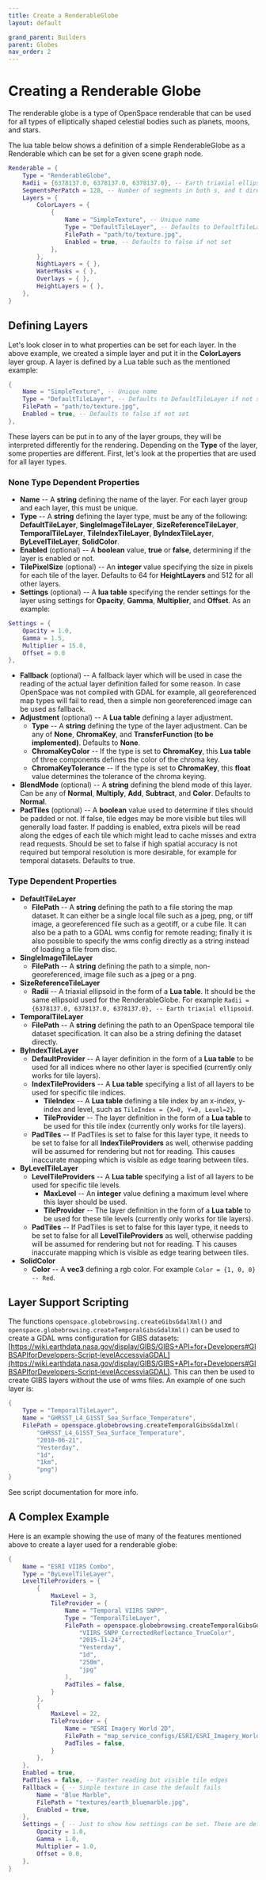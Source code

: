 ```yaml
---
title: Create a RenderableGlobe
layout: default

grand_parent: Builders
parent: Globes
nav_order: 2
---
```


# Creating a Renderable Globe
The renderable globe is a type of OpenSpace renderable that can be used for all types of elliptically shaped celestial bodies such as planets, moons, and stars.

The lua table below shows a definition of a simple RenderableGlobe as a Renderable which can be set for a given scene graph node.

```lua
Renderable = {
    Type = "RenderableGlobe",
    Radii = {6378137.0, 6378137.0, 6378137.0}, -- Earth triaxial ellipsoid
    SegmentsPerPatch = 128, -- Number of segments in both s, and t directions of each patch
    Layers = {
        ColorLayers = {
            {
                Name = "SimpleTexture", -- Unique name
                Type = "DefaultTileLayer", -- Defaults to DefaultTileLayer if not set
                FilePath = "path/to/texture.jpg",
                Enabled = true, -- Defaults to false if not set
            },
        },
        NightLayers = { },
        WaterMasks = { },
        Overlays = { },
        HeightLayers = { },
    },
}
```

## Defining Layers
Let's look closer in to what properties can be set for each layer.  In the above example, we created a simple layer and put it in the **ColorLayers** layer group.  A layer is defined by a Lua table such as the mentioned example:
```lua
{
    Name = "SimpleTexture", -- Unique name
    Type = "DefaultTileLayer", -- Defaults to DefaultTileLayer if not set
    FilePath = "path/to/texture.jpg",
    Enabled = true, -- Defaults to false if not set
},
```
These layers can be put in to any of the layer groups, they will be interpreted differently for the rendering.  Depending on the **Type** of the layer, some properties are different.  First, let's look at the properties that are used for all layer types.

### None Type Dependent Properties
* **Name** -- A **string** defining the name of the layer.  For each layer group and each layer, this must be unique.
* **Type** -- A **string** defining the layer type, must be any of the following: **DefaultTileLayer**, **SingleImageTileLayer**, **SizeReferenceTileLayer**, **TemporalTileLayer**, **TileIndexTileLayer**, **ByIndexTileLayer**, **ByLevelTileLayer**, **SolidColor**.
* **Enabled** (optional) -- A **boolean** value, **true** or **false**, determining if the layer is enabled or not.
* **TilePixelSize** (optional) -- An **integer** value specifying the size in pixels for each tile of the layer.  Defaults to 64 for **HeightLayers** and 512 for all other layers.
* **Settings** (optional) -- A **lua table** specifying the render settings for the layer using settings for **Opacity**, **Gamma**, **Multiplier**, and **Offset**.  As an example:
```lua
Settings = {
    Opacity = 1.0,
    Gamma = 1.5,
    Multiplier = 15.0,
    Offset = 0.0
},
```
* **Fallback** (optional) -- A fallback layer which will be used in case the reading of the actual layer definition failed for some reason.  In case OpenSpace was not compiled with GDAL for example, all georeferenced map types will fail to read, then a simple non georeferenced image can be used as fallback.
* **Adjustment** (optional) -- A **Lua table** defining a layer adjustment.
    * **Type** -- A **string** defining the type of the layer adjustment. Can be any of **None**, **ChromaKey**, and **TransferFunction (to be implemented)**.  Defaults to **None**.
    * **ChromaKeyColor** -- If the type is set to **ChromaKey**, this **Lua table** of three components defines the color of the chroma key.
    * **ChromaKeyTolerance** -- If the type is set to **ChromaKey**, this **float** value determines the tolerance of the chroma keying.
* **BlendMode** (optional) -- A **string** defining the blend mode of this layer.  Can be any of **Normal**, **Multiply**, **Add**, **Subtract**, and **Color**. Defaults to **Normal**.
* **PadTiles** (optional) -- A **boolean** value used to determine if tiles should be padded or not.  If false, tile edges may be more visible but tiles will generally load faster.  If padding is enabled, extra pixels will be read along the edges of each tile which might lead to cache misses and extra read requests.  Should be set to false if high spatial accuracy is not required but temporal resolution is more desirable, for example for temporal datasets.  Defaults to true.

### Type Dependent Properties
* **DefaultTileLayer**
  * **FilePath** -- A **string** defining the path to a file storing the map dataset.  It can either be a single local file such as a jpeg, png, or tiff image, a georeferenced file such as a geotiff, or a cube file.  It can also be a path to a GDAL wms config for remote reading; finally it is also possible to specify the wms config directly as a string instead of loading a file from disc.
* **SingleImageTileLayer**
  * **FilePath** -- A **string** defining the path to a simple, non-georeferenced, image file such as a jpeg or a png.
* **SizeReferenceTileLayer**
  * **Radii** -- A triaxial ellipsoid in the form of a **Lua table**.  It should be the same ellipsoid used for the RenderableGlobe.  For example `Radii = {6378137.0, 6378137.0, 6378137.0}, -- Earth triaxial ellipsoid`.
* **TemporalTileLayer**
  * **FilePath** -- A **string** defining the path to an OpenSpace temporal tile dataset specification.  It can also be a string defining the dataset directly.
* **ByIndexTileLayer**
  * **DefaultProvider** -- A layer definition in the form of a **Lua table** to be used for all indices where no other layer is specified (currently only works for tile layers).
  * **IndexTileProviders** -- A **Lua table** specifying a list of all layers to be used for specific tile indices.
    * **TileIndex** -- A **Lua table** defining a tile index by an x-index, y-index and level, such as `TileIndex = {X=0, Y=0, Level=2}`.
    * **TileProvider** -- The layer definition in the form of a **Lua table** to be used for this tile index (currently only works for tile layers).
  * **PadTiles** -- If PadTiles is set to false for this layer type, it needs to be set to false for all **IndexTileProviders** as well, otherwise padding will be assumed for rendering but not for reading.  This causes inaccurate mapping which is visible as edge tearing between tiles.
* **ByLevelTileLayer**
  * **LevelTileProviders** -- A **Lua table** specifying a list of all layers to be used for specific tile levels.
    * **MaxLevel** -- An **integer** value defining a maximum level where this layer should be used.
    * **TileProvider** -- The layer definition in the form of a **Lua table** to be used for these tile levels (currently only works for tile layers).
  * **PadTiles** -- If PadTiles is set to false for this layer type, it needs to be set to false for all **LevelTileProviders** as well, otherwise padding will be assumed for rendering but not for reading. T his causes inaccurate mapping which is visible as edge tearing between tiles.
* **SolidColor**
  * **Color** -- A **vec3** defining a rgb color.  For example `Color = {1, 0, 0} -- Red`.

## Layer Support Scripting
The functions `openspace.globebrowsing.createGibsGdalXml()` and `openspace.globebrowsing.createTemporalGibsGdalXml()` can be used to create a GDAL wms configuration for GIBS datasets: [https://wiki.earthdata.nasa.gov/display/GIBS/GIBS+API+for+Developers#GIBSAPIforDevelopers-Script-levelAccessviaGDAL](https://wiki.earthdata.nasa.gov/display/GIBS/GIBS+API+for+Developers#GIBSAPIforDevelopers-Script-levelAccessviaGDAL).  This can then be used to create GIBS layers without the use of wms files.  An example of one such layer is:
```lua
{
    Type = "TemporalTileLayer",
    Name = "GHRSST_L4_G1SST_Sea_Surface_Temperature",
    FilePath = openspace.globebrowsing.createTemporalGibsGdalXml(
        "GHRSST_L4_G1SST_Sea_Surface_Temperature",
        "2010-06-21",
        "Yesterday",
        "1d",
        "1km",
        "png")
}
```
See script documentation for more info.

## A Complex Example
Here is an example showing the use of many of the features mentioned above to create a layer used for a renderable globe:

```lua
{
    Name = "ESRI VIIRS Combo",
    Type = "ByLevelTileLayer",
    LevelTileProviders = {
        {
            MaxLevel = 3,
            TileProvider = {
                Name = "Temporal VIIRS SNPP",
                Type = "TemporalTileLayer",
                FilePath = openspace.globebrowsing.createTemporalGibsGdalXml(
                    "VIIRS_SNPP_CorrectedReflectance_TrueColor",
                    "2015-11-24",
                    "Yesterday",
                    "1d",
                    "250m",
                    "jpg"
                ),
                PadTiles = false,
            }
        },
        {
            MaxLevel = 22,
            TileProvider = {
                Name = "ESRI Imagery World 2D",
                FilePath = "map_service_configs/ESRI/ESRI_Imagery_World_2D.wms",
                PadTiles = false,
            }
        },
    },
    Enabled = true,
    PadTiles = false, -- Faster reading but visible tile edges
    Fallback = { -- Simple texture in case the default fails
        Name = "Blue Marble",
        FilePath = "textures/earth_bluemarble.jpg",
        Enabled = true,
    },
    Settings = { -- Just to show how settings can be set. These are default values
        Opacity = 1.0,
        Gamma = 1.0,
        Multiplier = 1.0,
        Offset = 0.0,
    },
}
```
